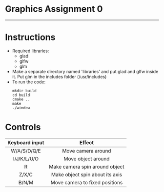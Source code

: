# Graphics Assignment 0
---
# Instructions
* Required libraries: 
    * glad 
    * glfw 
    * glm 
* Make a separate directory named 'libraries'  and put glad and glfw inside it. Put glm in the includes folder (/usr/includes)
* To run the code:
    ```
    mkdir build
    cd build
    cmake ..
    make
    ./window
    ```
# Controls
|      Keyboard input          |          Effect                     |
|:----------------------------:|:-----------------------------------:|
| W/A/S/D/Q/E  	               |     Move camera around              |
| I/J/K/L/U/O  	               |     Move object around              |
| R  	                       |     Make camera spin around object  |
| Z/X/C  	                   |     Make object spin about its axis |
| B/N/M  	                   |     Move camera to fixed positions  |

